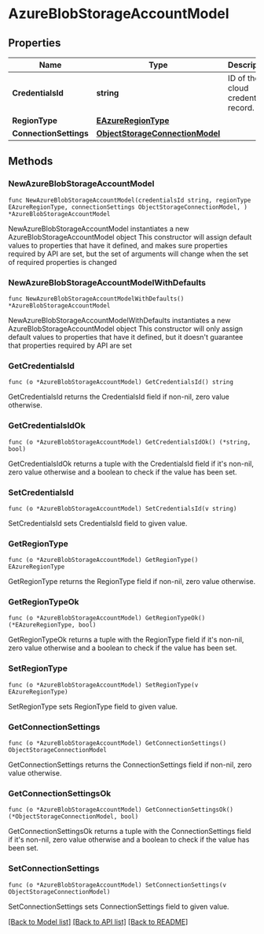 # AzureBlobStorageAccountModel

## Properties

Name | Type | Description | Notes
------------ | ------------- | ------------- | -------------
**CredentialsId** | **string** | ID of the cloud credentials record. | 
**RegionType** | [**EAzureRegionType**](EAzureRegionType.md) |  | 
**ConnectionSettings** | [**ObjectStorageConnectionModel**](ObjectStorageConnectionModel.md) |  | 

## Methods

### NewAzureBlobStorageAccountModel

`func NewAzureBlobStorageAccountModel(credentialsId string, regionType EAzureRegionType, connectionSettings ObjectStorageConnectionModel, ) *AzureBlobStorageAccountModel`

NewAzureBlobStorageAccountModel instantiates a new AzureBlobStorageAccountModel object
This constructor will assign default values to properties that have it defined,
and makes sure properties required by API are set, but the set of arguments
will change when the set of required properties is changed

### NewAzureBlobStorageAccountModelWithDefaults

`func NewAzureBlobStorageAccountModelWithDefaults() *AzureBlobStorageAccountModel`

NewAzureBlobStorageAccountModelWithDefaults instantiates a new AzureBlobStorageAccountModel object
This constructor will only assign default values to properties that have it defined,
but it doesn't guarantee that properties required by API are set

### GetCredentialsId

`func (o *AzureBlobStorageAccountModel) GetCredentialsId() string`

GetCredentialsId returns the CredentialsId field if non-nil, zero value otherwise.

### GetCredentialsIdOk

`func (o *AzureBlobStorageAccountModel) GetCredentialsIdOk() (*string, bool)`

GetCredentialsIdOk returns a tuple with the CredentialsId field if it's non-nil, zero value otherwise
and a boolean to check if the value has been set.

### SetCredentialsId

`func (o *AzureBlobStorageAccountModel) SetCredentialsId(v string)`

SetCredentialsId sets CredentialsId field to given value.


### GetRegionType

`func (o *AzureBlobStorageAccountModel) GetRegionType() EAzureRegionType`

GetRegionType returns the RegionType field if non-nil, zero value otherwise.

### GetRegionTypeOk

`func (o *AzureBlobStorageAccountModel) GetRegionTypeOk() (*EAzureRegionType, bool)`

GetRegionTypeOk returns a tuple with the RegionType field if it's non-nil, zero value otherwise
and a boolean to check if the value has been set.

### SetRegionType

`func (o *AzureBlobStorageAccountModel) SetRegionType(v EAzureRegionType)`

SetRegionType sets RegionType field to given value.


### GetConnectionSettings

`func (o *AzureBlobStorageAccountModel) GetConnectionSettings() ObjectStorageConnectionModel`

GetConnectionSettings returns the ConnectionSettings field if non-nil, zero value otherwise.

### GetConnectionSettingsOk

`func (o *AzureBlobStorageAccountModel) GetConnectionSettingsOk() (*ObjectStorageConnectionModel, bool)`

GetConnectionSettingsOk returns a tuple with the ConnectionSettings field if it's non-nil, zero value otherwise
and a boolean to check if the value has been set.

### SetConnectionSettings

`func (o *AzureBlobStorageAccountModel) SetConnectionSettings(v ObjectStorageConnectionModel)`

SetConnectionSettings sets ConnectionSettings field to given value.



[[Back to Model list]](../README.md#documentation-for-models) [[Back to API list]](../README.md#documentation-for-api-endpoints) [[Back to README]](../README.md)



